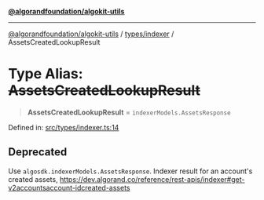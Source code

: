 [**@algorandfoundation/algokit-utils**](../../../README.md)

***

[@algorandfoundation/algokit-utils](../../../README.md) / [types/indexer](../README.md) / AssetsCreatedLookupResult

# Type Alias: ~~AssetsCreatedLookupResult~~

> **AssetsCreatedLookupResult** = `indexerModels.AssetsResponse`

Defined in: [src/types/indexer.ts:14](https://github.com/algorandfoundation/algokit-utils-ts/blob/main/src/types/indexer.ts#L14)

## Deprecated

Use `algosdk.indexerModels.AssetsResponse`. Indexer result for an account's created assets, https://dev.algorand.co/reference/rest-apis/indexer#get-v2accountsaccount-idcreated-assets
